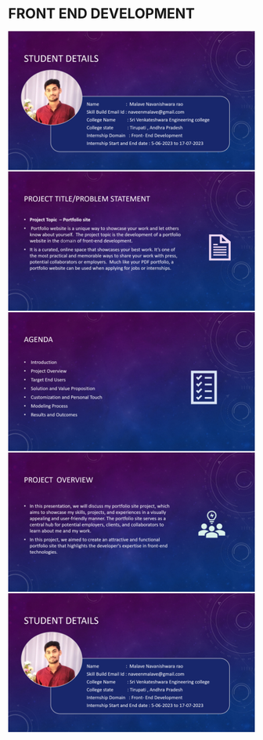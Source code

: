 # FRONT END DEVELOPMENT
<img src="https://github.com/NaveenMalave/Presentations/blob/main/APSCHE_FRONT%20END%20DEVELOPMENT/Screenshot%20(297).png" alt="">
<img src="https://github.com/NaveenMalave/Presentations/blob/main/APSCHE_FRONT%20END%20DEVELOPMENT/Screenshot%20(298).png" alt="">
<img src="https://github.com/NaveenMalave/Presentations/blob/main/APSCHE_FRONT%20END%20DEVELOPMENT/Screenshot%20(299).png" alt="">
<img src="https://github.com/NaveenMalave/Presentations/blob/main/APSCHE_FRONT%20END%20DEVELOPMENT/Screenshot%20(300).png" alt="">
<img src="https://github.com/NaveenMalave/Presentations/blob/main/APSCHE_FRONT%20END%20DEVELOPMENT/Screenshot%20(297).png" alt="">
